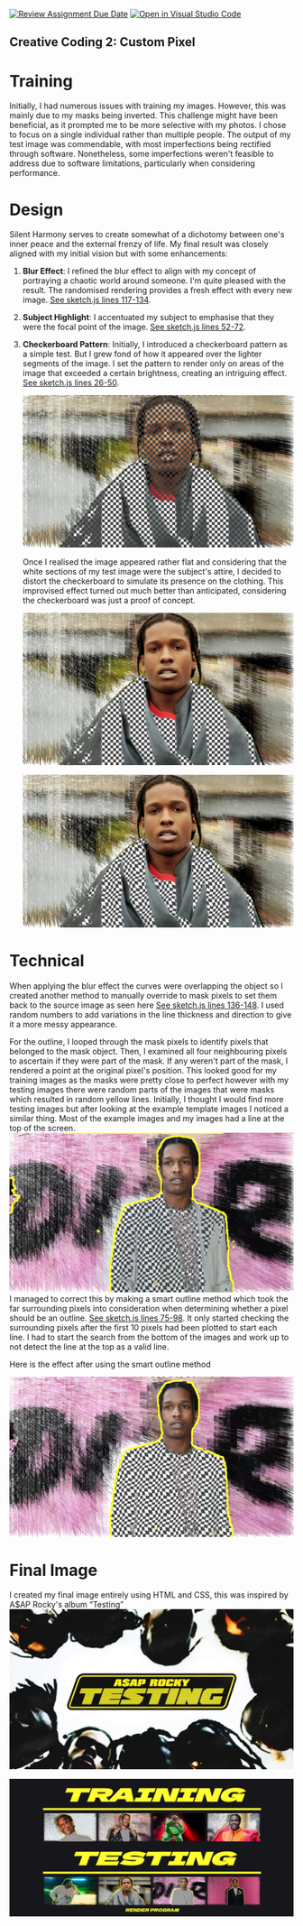 [![Review Assignment Due Date](https://classroom.github.com/assets/deadline-readme-button-24ddc0f5d75046c5622901739e7c5dd533143b0c8e959d652212380cedb1ea36.svg)](https://classroom.github.com/a/fhdOjw6q)
[![Open in Visual Studio Code](https://classroom.github.com/assets/open-in-vscode-718a45dd9cf7e7f842a935f5ebbe5719a5e09af4491e668f4dbf3b35d5cca122.svg)](https://classroom.github.com/online_ide?assignment_repo_id=12013312&assignment_repo_type=AssignmentRepo)

## Creative Coding 2: Custom Pixel

# Training 

Initially, I had numerous issues with training my images. However, this was mainly due to my masks being inverted. This challenge might have been beneficial, as it prompted me to be more selective with my photos. I chose to focus on a single individual rather than multiple people. The output of my test image was commendable, with most imperfections being rectified through software. Nonetheless, some imperfections weren't feasible to address due to software limitations, particularly when considering performance.

# Design

Silent Harmony serves to create somewhat of a dichotomy between one's inner peace and the external frenzy of life. My final result was closely aligned with my initial vision but with some enhancements:

1. **Blur Effect**: I refined the blur effect to align with my concept of portraying a chaotic world around someone. I'm quite pleased with the result. The randomised rendering provides a fresh effect with every new image. [See sketch.js lines 117-134](https://github.com/23-2-DSDN242/mddn-242-data-mapping-Jeve-Sobs/blob/main/sketch.js#L117-L134).
2. **Subject Highlight**: I accentuated my subject to emphasise that they were the focal point of the image. [See sketch.js lines 52-72](https://github.com/23-2-DSDN242/mddn-242-data-mapping-Jeve-Sobs/blob/main/sketch.js#L52-L72).
3. **Checkerboard Pattern**: Initially, I introduced a checkerboard pattern as a simple test. But I grew fond of how it appeared over the lighter segments of the image. I set the pattern to render only on areas of the image that exceeded a certain brightness, creating an intriguing effect. [See sketch.js lines 26-50](https://github.com/23-2-DSDN242/mddn-242-data-mapping-Jeve-Sobs/blob/main/sketch.js#L26-L50).
   
   ![Image 1](images/displayImage1.png)

   Once I realised the image appeared rather flat and considering that the white sections of my test image were the subject's attire, I decided to distort the checkerboard to simulate its presence on the clothing. This improvised effect turned out much better than anticipated, considering the checkerboard was just a proof of concept.

   ![Image 2](images/displayImage2.png)

   ![Image 3](images/displayImage3.png)

# Technical 

When applying the blur effect the curves were overlapping the object so I created another method to manually override to mask pixels to set them back to the source image as seen here [See sketch.js lines 136-148](https://github.com/23-2-DSDN242/mddn-242-data-mapping-Jeve-Sobs/blob/main/sketch.js#L136-L148). I used random numbers to add variations in the line thickness and direction to give it a more messy appearance. 

For the outline, I looped through the mask pixels to identify pixels that belonged to the mask object. Then, I examined all four neighbouring pixels to ascertain if they were part of the mask. If any weren't part of the mask, I rendered a point at the original pixel's position. This looked good for my training images as the masks were pretty close to perfect however with my testing images there were random parts of the images that were masks which resulted in random yellow lines. Initially, I thought I would find more testing images but after looking at the example template images I noticed a similar thing. Most of the example images and my images had a line at the top of the screen. 
 ![Image 4](images/exampleBadMask.png)
I managed to correct this by making a smart outline method which took the far surrounding pixels into consideration when determining whether a pixel should be an outline. [See sketch.js lines 75-98](https://github.com/23-2-DSDN242/mddn-242-data-mapping-Jeve-Sobs/blob/main/sketch.js#L75-L98). It only started checking the surrounding pixels after the first 10 pixels had been plotted to start each line. I had to start the search from the bottom of the images and work up to not detect the line at the top as a valid line. 

Here is the effect after using the smart outline method 

 ![Image 5](output_6.png)

# Final Image 

I created my final image entirely using HTML and CSS, this was inspired by A$AP Rocky's album “Testing”
![Testing](images/testing.jpg)

![Final Image](previewHD.jpg)
